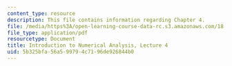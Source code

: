 ```yaml
---
content_type: resource
description: This file contains information regarding Chapter 4.
file: /media/https%3A/open-learning-course-data-rc.s3.amazonaws.com/18-330-introduction-to-numerical-analysis-spring-2012/5b325bfa56a599794c7196de926844b0_MIT18_330S12_Chapter4.pdf
file_type: application/pdf
resourcetype: Document
title: Introduction to Numerical Analysis, Lecture 4
uid: 5b325bfa-56a5-9979-4c71-96de926844b0
---
```

